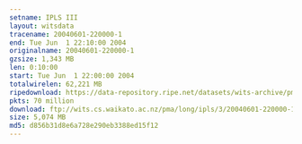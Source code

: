 ```yaml
---
setname: IPLS III
layout: witsdata
tracename: 20040601-220000-1
end: Tue Jun  1 22:10:00 2004
originalname: 20040601-220000-1
gzsize: 1,343 MB
len: 0:10:00
start: Tue Jun  1 22:00:00 2004
totalwirelen: 62,221 MB
ripedownload: https://data-repository.ripe.net/datasets/wits-archive/pma/long/ipls/3/20040601-220000-1.gz
pkts: 70 million
download: ftp://wits.cs.waikato.ac.nz/pma/long/ipls/3/20040601-220000-1.gz
size: 5,074 MB
md5: d856b31d8e6a728e290eb3388ed15f12
---
```

